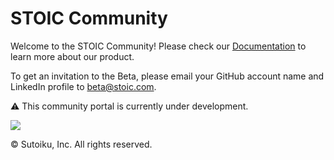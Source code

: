 # STOIC Community

Welcome to the STOIC Community! Please check our [Documentation](https://github.com/stoic-doc/Community/discussions/categories/documentation) to learn more about our product.

To get an invitation to the Beta, please email your GitHub account name and LinkedIn profile to [beta@stoic.com](mailto:beta@stoic.com).

⚠️ This community portal is currently under development.

<img src="https://stoic-doc.github.io/Community/images/illustrations/Teaching%20Cropped.png"></img>

© Sutoiku, Inc. All rights reserved.
